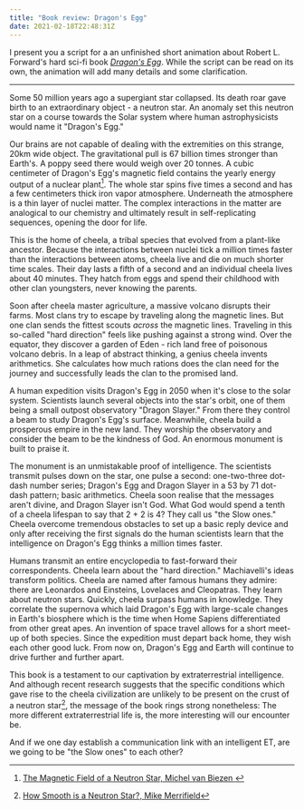 ```yaml
---
title: "Book review: Dragon's Egg"
date: 2021-02-18T22:48:31Z
---
```


I present you a script for a an unfinished short animation about Robert L.
Forward's hard sci-fi book [_Dragon's Egg_][wiki-dragons-egg]. While the script
can be read on its own, the animation will add many details and some
clarification.

---

Some 50 million years ago a supergiant star collapsed. Its death roar gave
birth to an extraordinary object - a neutron star. An anomaly set this neutron
star on a course towards the Solar system where human astrophysicists would
name it "Dragon's Egg."

Our brains are not capable of dealing with the extremities on this strange,
20km wide object. The gravitational pull is 67 billion times stronger than
Earth's. A poppy seed there would weigh over 20 tonnes. A cubic centimeter of
Dragon's Egg's magnetic field contains the yearly energy output of a nuclear
plant[^1]. The whole star spins five times a second and has a few centimeters
thick iron vapor atmosphere. Underneath the atmosphere is a thin layer of
nuclei matter. The complex interactions in the matter are analogical to our
chemistry and ultimately result in self-replicating sequences, opening the door
for life.

This is the home of cheela, a tribal species that evolved from a plant-like
ancestor. Because the interactions between nuclei tick a million times faster
than the interactions between atoms, cheela live and die on much shorter time
scales. Their day lasts a fifth of a second and an individual cheela lives
about 40 minutes. They hatch from eggs and spend their childhood with other
clan youngsters, never knowing the parents.

Soon after cheela master agriculture, a massive volcano disrupts their farms.
Most clans try to escape by traveling along the magnetic lines. But one clan
sends the fittest scouts _across_ the magnetic lines. Traveling in this
so-called "hard direction" feels like pushing against a strong wind. Over the
equator, they discover a garden of Eden - rich land free of poisonous volcano
debris. In a leap of abstract thinking, a genius cheela invents arithmetics.
She calculates how much rations does the clan need for the journey and
successfully leads the clan to the promised land.

A human expedition visits Dragon's Egg in 2050 when it's close to the solar
system. Scientists launch several objects into the star's orbit, one of them
being a small outpost observatory "Dragon Slayer." From there they control a
beam to study Dragon's Egg's surface. Meanwhile, cheela build a prosperous
empire in the new land. They worship the observatory and consider the beam to
be the kindness of God. An enormous monument is built to praise it.

The monument is an unmistakable proof of intelligence. The scientists transmit
pulses down on the star, one pulse a second: one-two-three dot-dash number
series; Dragon's Egg and Dragon Slayer in a 53 by 71 dot-dash pattern; basic
arithmetics. Cheela soon realise that the messages aren't divine, and Dragon
Slayer isn't God. What God would spend a tenth of a cheela lifespan to say that
2 + 2 is 4? They call us "the Slow ones." Cheela overcome tremendous obstacles
to set up a basic reply device and only after receiving the first signals do
the human scientists learn that the intelligence on Dragon's Egg thinks a
million times faster.

Humans transmit an entire encyclopedia to fast-forward their correspondents.
Cheela learn about the "hard direction." Machiavelli's ideas transform
politics. Cheela are named after famous humans they admire: there are Leonardos
and Einsteins, Lovelaces and Cleopatras. They learn about neutron stars.
Quickly, cheela surpass humans in knowledge. They correlate the supernova which
laid Dragon's Egg with large-scale changes in Earth's biosphere which is the
time when Home Sapiens differentiated from other great apes.  An invention of
space travel allows for a short meet-up of both species. Since the expedition
must depart back home, they wish each other good luck. From now on, Dragon's
Egg and Earth will continue to drive further and further apart.

This book is a testament to our captivation by extraterrestrial intelligence.
And although recent research suggests that the specific conditions which gave
rise to the cheela civilization are unlikely to be present on the crust of a
neutron star[^2], the message of the book rings strong nonetheless: The more
different extraterrestrial life is, the more interesting will our encounter be.

And if we one day establish a communication link with an intelligent ET, are we
going to be "the Slow ones" to each other?

[^1]: [The Magnetic Field of a Neutron Star,  Michel van Biezen
  ](https://youtube.com/watch?v=AiBJyFY2TQ0)

[^2]: [How Smooth is a Neutron
  Star?,  Mike Merrifield](https://youtube.com/watch?v=YfLvuH41sg8)

<!-- References -->
[wiki-dragons-egg]: https://en.wikipedia.org/wiki/Dragon%27s_Egg
